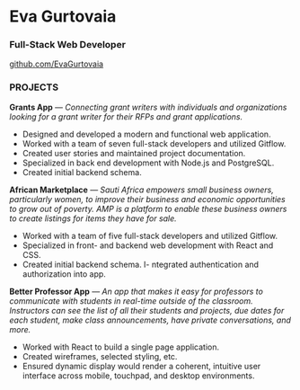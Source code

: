 #  **Eva Gurtovaia**
### Full-Stack Web Developer
[github.com/EvaGurtovaia](https://github.com/EvaGurtovaia)

### **PROJECTS**

**Grants App** — _Connecting grant writers with individuals and organizations looking for a grant writer for their RFPs and grant applications._
- Designed and developed a modern and functional web application.
- Worked with a team of seven full-stack developers and utilized Gitflow.
- Created user stories and maintained project documentation.
- Specialized in back end development with Node.js and PostgreSQL.
- Created initial backend schema.


**African Marketplace** — _Sauti Africa empowers small business owners, particularly women, to improve their business and economic opportunities to grow out of poverty. AMP is a platform to enable these business owners to create listings for items they have for sale._
- Worked with a team of five full-stack developers and utilized Gitflow. 
- Specialized in front- and backend web development with React and CSS.
- Created initial backend schema.
I- ntegrated authentication and authorization into app.


**Better Professor App** — _An app that makes it easy for professors to communicate with students in real-time outside of the classroom. Instructors can see the list of all their students and projects, due dates for each student, make class announcements, have private conversations, and more._
- Worked with React to build a single page application.
- Created wireframes, selected styling, etc.
- Ensured dynamic display would render a coherent, intuitive user interface across mobile, touchpad, and desktop environments.





